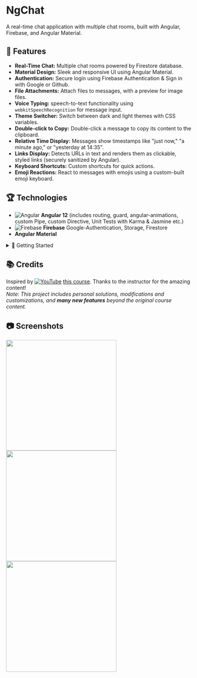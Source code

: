 # NgChat

A real-time chat application with multiple chat rooms, built with Angular, Firebase, and Angular Material.

## 🎉 Features

- **Real-Time Chat:** Multiple chat rooms powered by Firestore database.
- **Material Design:** Sleek and responsive UI using Angular Material.
- **Authentication:** Secure login using Firebase Authentication & Sign in with Google or Github.
- **File Attachments:** Attach files to messages, with a preview for image files.
- **Voice Typing:** speech-to-text functionality using `webkitSpeechRecognition` for message input.
- **Theme Switcher:** Switch between dark and light themes with CSS variables.
- **Double-click to Copy:** Double-click a message to copy its content to the clipboard.
- **Relative Time Display:** Messages show timestamps like "just now," "a minute ago," or "yesterday at 14:35".
- **Links Display:** Detects URLs in text and renders them as clickable, styled links (securely sanitized by Angular).
- **Keyboard Shortcuts:** Custom shortcuts for quick actions.
- **Emoji Reactions:** React to messages with emojis using a custom-built emoji keyboard.

## 🏆 Technologies

- ![Angular](https://img.shields.io/badge/Angular-12-brightgreen?style=for-the-badge&logo=angular&logoColor=white) **Angular 12**  (includes routing, guard, angular-animations, custom Pipe, custom Directive, Unit Tests with Karma & Jasmine etc.)
- ![Firebase](https://img.shields.io/badge/Firebase-ffca28?style=for-the-badge&logo=firebase&logoColor=black) **Firebase** Google-Authentication, Storage, Firestore
- **Angular Material**


<details>
 <summary>
   🚀 Getting Started
</summary>
Follow these steps to set up the project:

1. Clone the repository: ```git clone https://github.com/shlmt/ng-chat.git```
2. Install dependencies: ```npm install```
3. Run the application: ```ng serve``` or Run unit-tests: ```ng test --include='src\app\relative-time.pipe.spec.ts'```
#### 🛠️ Firebase Configuration
To connect the app with Firebase, you need to configure the Firebase API keys and other settings. Follow these steps:
1. Go to the [Firebase Console](https://console.firebase.google.com/).
2. Select your project or create a new one.
3. In the project settings, navigate to the "General" tab and find your Firebase configuration, which will look like this:
```javascript
firebaseConfig: {
  apiKey: "your-api-key",
  authDomain: "your-project-id.firebaseapp.com",
  projectId: "your-project-id",
  storageBucket: "your-project-id.appspot.com",
  messagingSenderId: "your-messaging-sender-id",
  appId: "your-app-id",
  measurementId: "your-measurement-id"
}
```
</details>

## 📚 Credits
Inspired by [![YouTube](https://upload.wikimedia.org/wikipedia/commons/thumb/4/42/YouTube_icon_%282013-2017%29.png/20px-YouTube_icon_%282013-2017%29.png)](https://www.youtube.com/playlist?list=PLjMCGG-3Are1OsXa-TTGSZBjT5ij3HAVn)
[this course](https://www.youtube.com/playlist?list=PLjMCGG-3Are1OsXa-TTGSZBjT5ij3HAVn). Thanks to the instructor for the amazing content! </br>
*Note: This project includes personal solutions, modifications and customizations, and **many new features** beyond the original course content.*
## 📷 Screenshots
<img src="https://github.com/user-attachments/assets/d9479772-f235-479a-87d0-74dcb11b3d07" height="300px"/>  
<img src="https://github.com/user-attachments/assets/b48a7870-baf5-4ef4-b8b4-963b8993d072" height="300px"/>
<img src="https://github.com/user-attachments/assets/6bea81d4-a299-4241-a11c-6242bba6ec23" height="300px"/>
